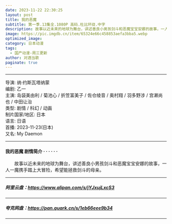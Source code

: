 ```yaml
---
date: 2023-11-22 22:30:25
layout: post
title: 我的恶魔
subtitle: 第一季.13集全.1080P 高码.杜比环绕.中字
description: 故事以近未来的地球为舞台，讲述善良小男孩剑斗和恶魔宝宝安娜的故事，一人一魔携手踏上大冒险，希望能拯救剑斗的母亲。...
image: https://pic.imgdb.cn/item/65324e66c458853aefa3bba5.webp
optimized_image: 
category: 日本动漫
tags:
  - 国产动漫-周三更新
author: 对酒当歌
paginate: true
---
```



---

导演: 纳·约斯瓦塔纳蒙  
编剧: 乙一  
主演: 岛袋美由利 / 菊池心 / 折笠富美子 / 佐仓绫音 / 奥村翔 / 羽多野涉 / 宫濑尚也 / 中田让治  
类型: 剧情 / 科幻 / 动画  
制片国家/地区: 日本  
语言: 日语  
首播: 2023-11-23(日本)  
又名: My Daemon  

---

#### 我的恶魔 剧情简介 · · · · · ·

　　故事以近未来的地球为舞台，讲述善良小男孩剑斗和恶魔宝宝安娜的故事，一人一魔携手踏上大冒险，希望能拯救剑斗的母亲。

---

##### 阿里云盘：<https://www.alipan.com/s/jYJxujLxcS3>

---

##### 夸克网盘：<https://pan.quark.cn/s/1eb66eee9b34>

---
